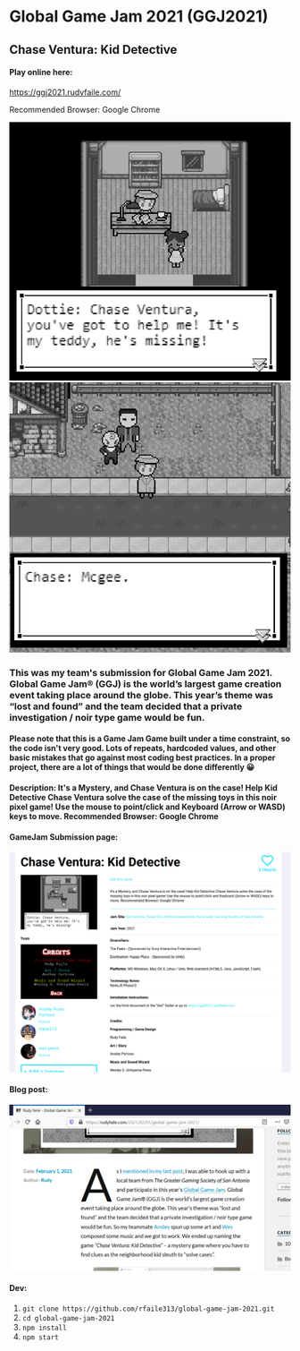 # Global Game Jam 2021 (GGJ2021)

## Chase Ventura: Kid Detective

#### Play online here:

https://ggj2021.rudyfaile.com/ 

Recommended Browser: Google Chrome

![Gameplay 1](src/assets/images/gameplay1.png) ![Gameplay 1](src/assets/images/gameplay2.png) 


### This was my team's submission for Global Game Jam 2021. Global Game Jam® (GGJ) is the world’s largest game creation event taking place around the globe. This year’s theme was “lost and found” and the team decided that a private investigation / noir type game would be fun.

#### Please note that this is a Game Jam Game built under a time constraint, so the code isn't very good. Lots of repeats, hardcoded values, and other basic mistakes that go against most coding best practices. In a proper project, there are a lot of things that would be done differently 😀

#### Description: It's a Mystery, and Chase Ventura is on the case! Help Kid Detective Chase Ventura solve the case of the missing toys in this noir pixel game! Use the mouse to point/click and Keyboard (Arrow or WASD) keys to move. Recommended Browser: Google Chrome

#### GameJam Submission page:
[![Gameplay 1](src/assets/images/gamejam.png)](https://globalgamejam.org/2021/games/chase-ventura-kid-detective-8)

#### Blog post:
[![Gameplay 1](src/assets/images/site.png)](https://rudyfaile.com/2021/02/01/global-game-jam-2021/)

#### Dev:

1. `git clone https://github.com/rfaile313/global-game-jam-2021.git`
2. `cd global-game-jam-2021`
3. `npm install`
4. `npm start`
